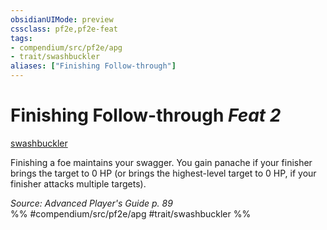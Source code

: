 ```yaml
---
obsidianUIMode: preview
cssclass: pf2e,pf2e-feat
tags:
- compendium/src/pf2e/apg
- trait/swashbuckler
aliases: ["Finishing Follow-through"]
---
```

# Finishing Follow-through  *Feat 2*  
[swashbuckler](../../Rules/traits/swashbuckler-apg.md)  


Finishing a foe maintains your swagger. You gain panache if your finisher brings the target to 0 HP (or brings the highest-level target to 0 HP, if your finisher attacks multiple targets).

*Source: Advanced Player's Guide p. 89*  
%% #compendium/src/pf2e/apg #trait/swashbuckler %%